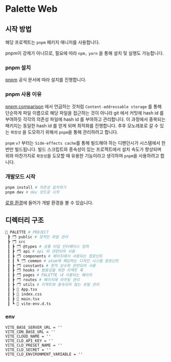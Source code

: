 # Palette Web

## 시작 방법

해당 프로젝트는 `pnpm` 패키지 매니저를 사용합니다.

pnpm이 강제가 아니므로, 필요에 따라 `npm,` `yarn` 을 통해 설치 및 실행도 가능합니다.

### pnpm 설치

[pnpm](https://pnpm.io/installation) 공식 문서에 따라 설치를 진행합니다.

### pnpm 사용 이유

[pnpm comparison](https://pnpm.io/feature-comparison) 에서 언급하는 것처럼 `Content-addressable storage` 를 통해 단순하게 파일 이름으로 해당 파일을 접근하는 것이 아니라 git 에서 커밋에 hash id 를 부여하듯 각각의 의존성 파일에 hash id 를 부여하고 관리합니다. 이 과정에서 중복되는 패키지는 동일한 hash id 를 얻게 되며 최적화를 진행합니다. 추후 모노레포로 갈 수 있는 `확장성` 을 도모하기 위해서 `pnpm`을 통해 관리하려고 합니다.

`pnpm` `v7` 부터는 `Side-effects cache`를 통해 빌드해야 하는 디펜던시가 시스템에서 한 번만 빌드됩니다. 빌드 스크립트와 종속성이 있는 프로젝트에서 설치 속도가 향상되며 위와 마찬가지로 `확장성`을 도모할 때 유용한 기능이라고 생각하며 `pnpm`을 사용하려고 합니다.

### 개발모드 시작

```bash
pnpm install # 의존성 설치하기
pnpm dev # dev 모드로 시작
```

[로컬 환경](http://localhost:5173)에 들어가 개발 환경을 볼 수 있습니다.

## 디렉터리 구조

```bash
🎨 PALETTE # PROJECT
 ┣ 🗂️ public # 정적인 파일 관리
 ┣ 🗂️ src
 ┃ ┣ 🗂️ @types # 공통 타입 인터페이스 정의
 ┃ ┣ 🗂️ api # api 와 관련되어 사용
 ┃ ┣ 🗂️ components # 페이지에서 사용되는 컴포넌트
 ┃ ┃ ┗ 🗂️ common # atom에 해당하는 디자인 시스템 컴포넌트
 ┃ ┣ 🗂️ constants # 정적 상수와 관련되어 사용
 ┃ ┣ 🗂️ hooks # 범용성을 위한 리액트 훅
 ┃ ┣ 🗂️ pages # PALETTE 내 사용되는 페이지
 ┃ ┣ 🗂️ routes # 페이지에 라우팅 관리
 ┃ ┣ 🗂️ utils # 리액트와 종속되지 않는 유틸 관리
 ┃ ┣ 📄 App.tsx
 ┃ ┣ 📄 index.css
 ┃ ┣ 📄 main.tsx
 ┃ ┗ 📄 vite-env.d.ts
```

### env

```text
VITE_BASE_SERVER_URL = ''
VITE_CDN_BASE_URL = ''
VITE_CLOUD_NAME = ''
VITE_CLD_API_KEY = ''
VITE_CLD_PRESET_NAME = ''
VITE_CLD_SECRET = ''
VITE_CLD_ENVIRONMENT_VARIABLE = ''
```
